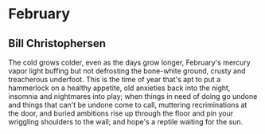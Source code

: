 # February
## Bill Christophersen
The cold grows colder, even as the days
grow longer, February's mercury vapor light
buffing but not defrosting the bone-white
ground, crusty and treacherous underfoot.
This is the time of year that's apt to put
a hammerlock on a healthy appetite,
old anxieties back into the night,
insomnia and nightmares into play;
when things in need of doing go undone
and things that can't be undone come to call,
muttering recriminations at the door,
and buried ambitions rise up through the floor
and pin your wriggling shoulders to the wall;
and hope's a reptile waiting for the sun.